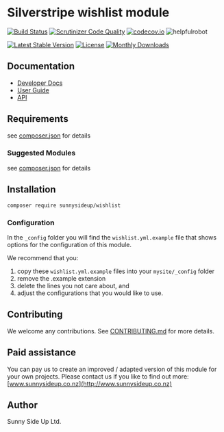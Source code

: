 # Silverstripe wishlist module
[![Build Status](https://travis-ci.org/sunnysideup/silverstripe-wishlist.svg?branch=master)](https://travis-ci.org/sunnysideup/silverstripe-wishlist)
[![Scrutinizer Code Quality](https://scrutinizer-ci.com/g/sunnysideup/silverstripe-wishlist/badges/quality-score.png?b=master)](https://scrutinizer-ci.com/g/sunnysideup/silverstripe-wishlist/?branch=master)
[![codecov.io](https://codecov.io/github/sunnysideup/silverstripe-wishlist/coverage.svg?branch=master)](https://codecov.io/github/sunnysideup/silverstripe-wishlist?branch=master)
![helpfulrobot](https://helpfulrobot.io/sunnysideup/wishlist/badge)

[![Latest Stable Version](https://poser.pugx.org/sunnysideup/wishlist/version)](https://packagist.org/packages/sunnysideup/wishlist)
[![License](https://poser.pugx.org/sunnysideup/wishlist/license)](https://packagist.org/packages/sunnysideup/wishlist)
[![Monthly Downloads](https://poser.pugx.org/sunnysideup/wishlist/d/monthly)](https://packagist.org/packages/sunnysideup/wishlist)


## Documentation



 * [Developer Docs](docs/en/INDEX.md)
 * [User Guide](docs/en/userguide.md)
 * [API](http://ssmods.com/apis/wishlist/docs/en/api/)

## Requirements



see [composer.json](composer.json) for details

### Suggested Modules



see [composer.json](composer.json) for details


## Installation


```
composer require sunnysideup/wishlist
```

### Configuration



In the `_config` folder you will find the `wishlist.yml.example`
file that shows options for the configuration of this module.

We recommend that you:

  1. copy these `wishlist.yml.example` files into your
`mysite/_config` folder
  2. remove the .example extension
  3. delete the lines you not care about, and
  4. adjust the configurations that you would like to use.


## Contributing



We welcome any contributions. See [CONTRIBUTING.md](CONTRIBUTING.md) for more details.

## Paid assistance



You can pay us to create an improved / adapted version of this module for your own projects.  Please contact us if you like to find out more: [www.sunnysideup.co.nz](http://www.sunnysideup.co.nz)

## Author



Sunny Side Up Ltd.
